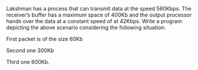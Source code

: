 Lakshman has a process that can transmit data at the speed 560Kbps. The receiver’s
buffer has a maximum space of 400Kb and the output processor hands over the data at a
constant speed of at 42Kbps. Write a program depicting the above scenario considering
the following situation:

First packet is of the size 60Kb

Second one 300Kb

Third one 600Kb. 
